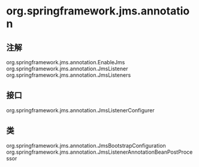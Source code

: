 # org.springframework.jms.annotation

## 注解

org.springframework.jms.annotation.EnableJms
org.springframework.jms.annotation.JmsListener
org.springframework.jms.annotation.JmsListeners

## 接口

org.springframework.jms.annotation.JmsListenerConfigurer

## 类

org.springframework.jms.annotation.JmsBootstrapConfiguration
org.springframework.jms.annotation.JmsListenerAnnotationBeanPostProcessor




